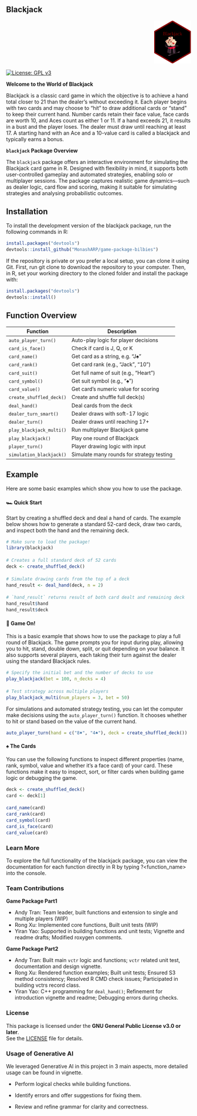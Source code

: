 
<!-- README.md is generated from README.Rmd. Please edit that file -->

## Blackjack

<p align="right">
<img src="logo/blackjack_sticker.png" alt="blackjack logo" width="100"/>
</p>

[![License: GPL
v3](https://img.shields.io/badge/License-GPLv3-blue.svg)](LICENSE)

**Welcome to the World of Blackjack**

Blackjack is a classic card game in which the objective is to achieve a
hand total closer to 21 than the dealer’s without exceeding it. Each
player begins with two cards and may choose to “hit” to draw additional
cards or “stand” to keep their current hand. Number cards retain their
face value, face cards are worth 10, and Aces count as either 1 or 11.
If a hand exceeds 21, it results in a bust and the player loses. The
dealer must draw until reaching at least 17. A starting hand with an Ace
and a 10-value card is called a blackjack and typically earns a bonus.

**`blackjack` Package Overview**

The `blackjack` package offers an interactive environment for simulating
the Blackjack card game in R. Designed with flexibility in mind, it
supports both user-controlled gameplay and automated strategies,
enabling solo or multiplayer sessions. The package captures realistic
game dynamics—such as dealer logic, card flow and scoring, making it
suitable for simulating strategies and analysing probabilistic outcomes.

## Installation

To install the development version of the blackjack package, run the
following commands in R:

``` r
install.packages("devtools")
devtools::install_github("MonashARP/game-package-bilbies")
```

If the repository is private or you prefer a local setup, you can clone
it using Git. First, run git clone to download the repository to your
computer. Then, in R, set your working directory to the cloned folder
and install the package with:

``` r
install.packages("devtools")
devtools::install()
```

## Function Overview

| Function                 | Description                               |
|--------------------------|-------------------------------------------|
| `auto_player_turn()`     | Auto-play logic for player decisions      |
| `card_is_face()`         | Check if card is J, Q, or K               |
| `card_name()`            | Get card as a string, e.g. “J♠”           |
| `card_rank()`            | Get card rank (e.g., “Jack”, “10”)        |
| `card_suit()`            | Get full name of suit (e.g., “Heart”)     |
| `card_symbol()`          | Get suit symbol (e.g., “♠”)               |
| `card_value()`           | Get card’s numeric value for scoring      |
| `create_shuffled_deck()` | Create and shuffle full deck(s)           |
| `deal_hand()`            | Deal cards from the deck                  |
| `dealer_turn_smart()`    | Dealer draws with soft-17 logic           |
| `dealer_turn()`          | Dealer draws until reaching 17+           |
| `play_blackjack_multi()` | Run multiplayer Blackjack game            |
| `play_blackjack()`       | Play one round of Blackjack               |
| `player_turn()`          | Player drawing logic with input           |
| `simulation_blackjack()` | Simulate many rounds for strategy testing |

## Example

Here are some basic examples which show you how to use the package.

#### 🏎️ Quick Start

Start by creating a shuffled deck and deal a hand of cards. The example
below shows how to generate a standard 52-card deck, draw two cards, and
inspect both the hand and the remaining deck.

``` r
# Make sure to load the package! 
library(blackjack) 

# Creates a full standard deck of 52 cards
deck <- create_shuffled_deck()

# Simulate drawing cards from the top of a deck
hand_result <- deal_hand(deck, n = 2)

# `hand_result` returns result of both card dealt and remaining deck 
hand_result$hand   
hand_result$deck  
```

#### 🏁 Game On!

This is a basic example that shows how to use the package to play a full
round of Blackjack. The game prompts you for input during play, allowing
you to hit, stand, double down, split, or quit depending on your
balance. It also supports several players, each taking their turn
against the dealer using the standard Blackjack rules.

``` r
# Specify the initial bet and the number of decks to use
play_blackjack(bet = 100, n_decks = 4)

# Test strategy across multiple players 
play_blackjack_multi(num_players = 3, bet = 50)
```

For simulations and automated strategy testing, you can let the computer
make decisions using the `auto_player_turn()` function. It chooses
whether to hit or stand based on the value of the current hand.

``` r
auto_player_turn(hand = c("8♦", "4♠"), deck = create_shuffled_deck())
```

#### ♠️ The Cards

You can use the following functions to inspect different properties
(name, rank, symbol, value and whether it’s a face card) of your card.
These functions make it easy to inspect, sort, or filter cards when
building game logic or debugging the game.

``` r
deck <- create_shuffled_deck()
card <- deck[1]

card_name(card)    
card_rank(card)  
card_symbol(card)  
card_is_face(card) 
card_value(card)    
```

### Learn More

To explore the full functionality of the blackjack package, you can view
the documentation for each function directly in R by typing
?<function_name> into the console.

### Team Contributions

**Game Package Part1**

- Andy Tran: Team leader, built functions and extension to single and
  multiple players (WIP)
- Rong Xu: Implemented core functions, Built unit tests (WIP)
- Yiran Yao: Supported in building functions and unit tests; Vignette
  and readme drafts; Modified roxygen comments.

**Game Package Part2**

- Andy Tran: Built main `vctr` logic and functions; `vctr` related unit
  test, documentation and design vignette.  
- Rong Xu: Rendered function examples; Built unit tests; Ensured S3
  method consistency; Resolved R CMD check issues; Participated in
  building vctrs record class.
- Yiran Yao: C++ programming for `deal_hand()`; Refinement for
  introduction vignette and readme; Debugging errors during checks.

### License

This package is licensed under the **GNU General Public License v3.0 or
later**.  
See the [LICENSE](LICENSE) file for details.

### Usage of Generative AI

We leveraged Generative AI in this project in 3 main aspects, more
detailed usage can be found in vignette.

- Perform logical checks while building functions.

- Identify errors and offer suggestions for fixing them.

- Review and refine grammar for clarity and correctness.
